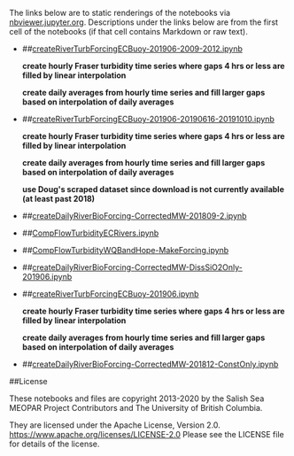 The links below are to static renderings of the notebooks via
[nbviewer.jupyter.org](https://nbviewer.jupyter.org/).
Descriptions under the links below are from the first cell of the notebooks
(if that cell contains Markdown or raw text).

* ##[createRiverTurbForcingECBuoy-201906-2009-2012.ipynb](https://nbviewer.jupyter.org/github/SalishSeaCast/analysis-elise-2/blob/master/notebooks/modelInput/rivers/createRiverTurbForcingECBuoy-201906-2009-2012.ipynb)  
    
    **create hourly Fraser turbidity time series where gaps 4 hrs or less are filled by linear interpolation**  
      
    **create daily averages from hourly time series and fill larger gaps based on interpolation of daily averages**  

* ##[createRiverTurbForcingECBuoy-201906-20190616-20191010.ipynb](https://nbviewer.jupyter.org/github/SalishSeaCast/analysis-elise-2/blob/master/notebooks/modelInput/rivers/createRiverTurbForcingECBuoy-201906-20190616-20191010.ipynb)  
    
    **create hourly Fraser turbidity time series where gaps 4 hrs or less are filled by linear interpolation**  
      
    **create daily averages from hourly time series and fill larger gaps based on interpolation of daily averages**  
      
    **use Doug's scraped dataset since download is not currently available (at least past 2018)**  

* ##[createDailyRiverBioForcing-CorrectedMW-201809-2.ipynb](https://nbviewer.jupyter.org/github/SalishSeaCast/analysis-elise-2/blob/master/notebooks/modelInput/rivers/createDailyRiverBioForcing-CorrectedMW-201809-2.ipynb)  
    
* ##[CompFlowTurbidityECRivers.ipynb](https://nbviewer.jupyter.org/github/SalishSeaCast/analysis-elise-2/blob/master/notebooks/modelInput/rivers/CompFlowTurbidityECRivers.ipynb)  
    
* ##[CompFlowTurbidityWQBandHope-MakeForcing.ipynb](https://nbviewer.jupyter.org/github/SalishSeaCast/analysis-elise-2/blob/master/notebooks/modelInput/rivers/CompFlowTurbidityWQBandHope-MakeForcing.ipynb)  
    
* ##[createDailyRiverBioForcing-CorrectedMW-DissSiO2Only-201906.ipynb](https://nbviewer.jupyter.org/github/SalishSeaCast/analysis-elise-2/blob/master/notebooks/modelInput/rivers/createDailyRiverBioForcing-CorrectedMW-DissSiO2Only-201906.ipynb)  
    
* ##[createRiverTurbForcingECBuoy-201906.ipynb](https://nbviewer.jupyter.org/github/SalishSeaCast/analysis-elise-2/blob/master/notebooks/modelInput/rivers/createRiverTurbForcingECBuoy-201906.ipynb)  
    
    **create hourly Fraser turbidity time series where gaps 4 hrs or less are filled by linear interpolation**  
      
    **create daily averages from hourly time series and fill larger gaps based on interpolation of daily averages**  

* ##[createDailyRiverBioForcing-CorrectedMW-201812-ConstOnly.ipynb](https://nbviewer.jupyter.org/github/SalishSeaCast/analysis-elise-2/blob/master/notebooks/modelInput/rivers/createDailyRiverBioForcing-CorrectedMW-201812-ConstOnly.ipynb)  
    

##License

These notebooks and files are copyright 2013-2020
by the Salish Sea MEOPAR Project Contributors
and The University of British Columbia.

They are licensed under the Apache License, Version 2.0.
https://www.apache.org/licenses/LICENSE-2.0
Please see the LICENSE file for details of the license.
